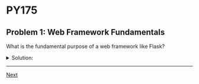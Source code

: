# PY175
## Problem 1: Web Framework Fundamentals

What is the fundamental purpose of a web framework like Flask?

<details>
<summary>Solution:</summary>

A web framework like Flask is a productivity tool designed to speed up web development. It automates common tasks by providing pre-written code and structure for handling routing, processing HTTP requests and responses, rendering templates, and managing application state, allowing developers to focus on the application's unique logic rather than low-level details.

</details>

---

[Next](02.md)